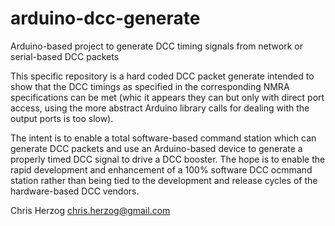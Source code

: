 # arduino-dcc-generate
Arduino-based project to generate DCC timing signals from network or serial-based DCC packets

This specific repository is a hard coded DCC packet generate intended to show that the DCC timings as specified in the corresponding NMRA specifications can be met (whic it appears they can but only with direct port access, using the more abstract Arduino library calls for dealing with the output ports is too slow).

The intent is to enable a total software-based command station which can generate DCC packets and use an Arduino-based device to generate a properly timed DCC signal to drive a DCC booster.  The hope is to enable the rapid development and enhancement of a 100% software DCC ocmmand station rather than being tied to the development and release cycles of the hardware-based DCC vendors.

Chris Herzog
chris.herzog@gmail.com
